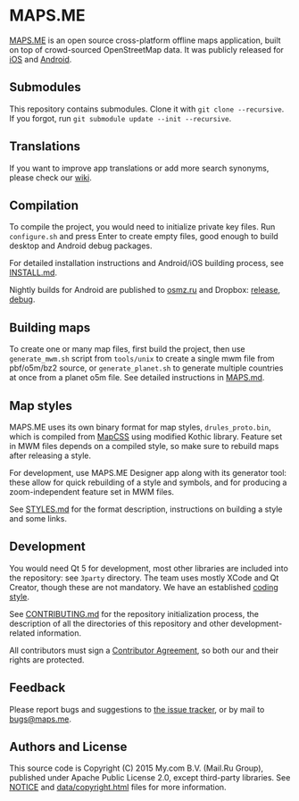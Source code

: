 # MAPS.ME

[MAPS.ME](http://maps.me) is an open source cross-platform offline maps application,
built on top of crowd-sourced OpenStreetMap data. It was publicly released
for [iOS](https://itunes.apple.com/app/id510623322) and
[Android](https://play.google.com/store/apps/details?id=com.mapswithme.maps.pro).

## Submodules

This repository contains submodules. Clone it with `git clone --recursive`. If you forgot,
run `git submodule update --init --recursive`.

## Translations

If you want to improve app translations or add more search synonyms, please check our [wiki](https://github.com/mapsme/omim/wiki).

## Compilation

To compile the project, you would need to initialize private key files. Run
`configure.sh` and press Enter to create empty files, good enough to build desktop
and Android debug packages.

For detailed installation instructions and Android/iOS building process,
see [INSTALL.md](https://github.com/mapsme/omim/tree/master/docs/INSTALL.md).

Nightly builds for Android are published to [osmz.ru](http://osmz.ru/mwm/)
and Dropbox: [release](http://maps.me/release), [debug](http://maps.me/debug).

## Building maps

To create one or many map files, first build the project, then use `generate_mwm.sh` script from
`tools/unix` to create a single mwm file from pbf/o5m/bz2 source, or `generate_planet.sh`
to generate multiple countries at once from a planet o5m file. See detailed instructions
in [MAPS.md](https://github.com/mapsme/omim/tree/master/docs/MAPS.md).

## Map styles

MAPS.ME uses its own binary format for map styles, `drules_proto.bin`, which is compiled from
[MapCSS](http://wiki.openstreetmap.org/wiki/MapCSS) using modified Kothic library.
Feature set in MWM files depends on a compiled style, so make sure to rebuild maps after
releasing a style.

For development, use MAPS.ME Designer app along with its generator tool: these allow
for quick rebuilding of a style and symbols, and for producing a zoom-independent
feature set in MWM files.

See [STYLES.md](https://github.com/mapsme/omim/tree/master/docs/STYLES.md) for the
format description, instructions on building a style and some links.

## Development

You would need Qt 5 for development, most other libraries are included into the
repository: see `3party` directory. The team uses mostly XCode and Qt Creator,
though these are not mandatory. We have an established
[coding style](https://github.com/mapsme/omim/blob/master/docs/CPP_STYLE.md).

See [CONTRIBUTING.md](https://github.com/mapsme/omim/blob/master/docs/CONTRIBUTING.md)
for the repository initialization process, the description of all the directories
of this repository and other development-related information.

All contributors must sign a [Contributor Agreement](https://github.com/mapsme/omim/blob/master/docs/CLA.md),
so both our and their rights are protected.

## Feedback

Please report bugs and suggestions to [the issue tracker](https://github.com/mapsme/omim/issues),
or by mail to bugs@maps.me.

## Authors and License

This source code is Copyright (C) 2015 My.com B.V. (Mail.Ru Group), published under Apache Public License 2.0,
except third-party libraries. See [NOTICE](https://github.com/mapsme/omim/blob/master/NOTICE)
and [data/copyright.html](http://htmlpreview.github.io/?https://github.com/mapsme/omim/blob/master/data/copyright.html) files for more information.
